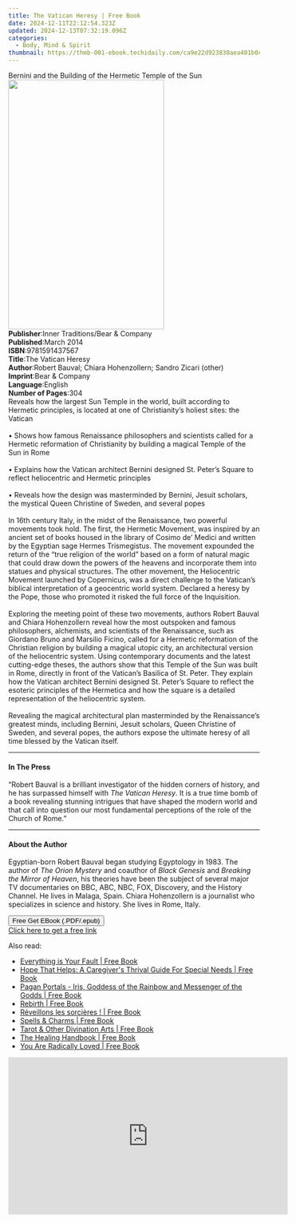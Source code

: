 ```yaml
---
title: The Vatican Heresy | Free Book
date: 2024-12-11T22:12:54.323Z
updated: 2024-12-13T07:32:19.096Z
categories:
  - Body, Mind & Spirit
thumbnail: https://thmb-001-ebook.techidaily.com/ca9e22d923830aea401b0c13b99953170643280f285d7e3e66f7385e12324002.jpg
---
```

<main id="book-container">
  <div class="flex flex-col">
    <div class="book-brief flex-1 py-6 px-4 sm:p-6 md:py-10 md:px-8">
      <!-- brief-->
      <div class="book-brief-main">
        Bernini and the Building of the Hermetic Temple of the Sun
      </div>
    </div>
    <div
      class="book-meta-info flex-1 grid gap-4 col-start-1 col-end-3 row-start-1 sm:mb-6 sm:grid-cols-4 lg:gap-6 lg:col-start-2 lg:row-end-6 lg:row-span-6 lg:mb-0"
    >
      <div
        class="book-meta-info-left place-content-center mt-4 p-4 text-sm leading-6 col-start-2 col-span-2 dark:text-slate-400"
      >
        <img
          class="w-full h-500 object-cover rounded-lg sm:h-255 sm:col-span-2 lg:col-span-full"
          src="https://img-001-ebook.techidaily.com/c63684a9e36477be35c9b0d3312fc630a7a3f2ccc42d9a885051dc4abdddba45.jpg"
          alt=""
          width="312"
          height="500"
        />
      </div>
      <div
        class="book-meta-info-right mt-2 col-start-1 row-start-2 col-span-3 self-center"
      >
        <!-- meta data  -->
        <div class="flex flex-col px-4 md:px-8">
          <div class="flex-1">
            <strong>Publisher</strong>:<span class="px-2"
              >Inner Traditions/Bear &amp; Company</span
            >
          </div>
          <div class="flex-1">
            <strong>Published</strong>:<span class="px-2">March 2014</span>
          </div>
          <div class="flex-1">
            <strong>ISBN</strong>:<span class="px-2">9781591437567</span>
          </div>
          <div class="flex-1">
            <strong>Title</strong>:<span class="px-2">The Vatican Heresy</span>
          </div>
          <div class="flex-1">
            <strong>Author</strong>:<span class="px-2"
              >Robert Bauval; Chiara Hohenzollern; Sandro Zicari (other)</span
            >
          </div>
          <div class="flex-1">
            <strong>Imprint</strong>:<span class="px-2"
              >Bear &amp; Company</span
            >
          </div>
          <div class="flex-1">
            <strong>Language</strong>:<span class="px-2">English</span>
          </div>
          <div class="flex-1">
            <strong>Number of Pages</strong>:<span class="px-2">304</span>
          </div>
        </div>
      </div>
    </div>
    <div class="book-description flex-1 py-6 px-4 sm:p-6 md:py-10 md:px-8">
      <div class="book-description-main">
        <div accordion-content="" id="description">
          Reveals how the largest Sun Temple in the world, built according to
          Hermetic principles, is located at one of Christianity’s holiest
          sites: the Vatican <br />
          <br />• Shows how famous Renaissance philosophers and scientists
          called for a Hermetic reformation of Christianity by building a
          magical Temple of the Sun in Rome <br />
          <br />• Explains how the Vatican architect Bernini designed St.
          Peter’s Square to reflect heliocentric and Hermetic principles <br />
          <br />• Reveals how the design was masterminded by Bernini, Jesuit
          scholars, the mystical Queen Christine of Sweden, and several popes
          <br />
          <br />In 16th century Italy, in the midst of the Renaissance, two
          powerful movements took hold. The first, the Hermetic Movement, was
          inspired by an ancient set of books housed in the library of Cosimo
          de’ Medici and written by the Egyptian sage Hermes Trismegistus. The
          movement expounded the return of the “true religion of the world”
          based on a form of natural magic that could draw down the powers of
          the heavens and incorporate them into statues and physical structures.
          The other movement, the Heliocentric Movement launched by Copernicus,
          was a direct challenge to the Vatican’s biblical interpretation of a
          geocentric world system. Declared a heresy by the Pope, those who
          promoted it risked the full force of the Inquisition. <br />
          <br />Exploring the meeting point of these two movements, authors
          Robert Bauval and Chiara Hohenzollern reveal how the most outspoken
          and famous philosophers, alchemists, and scientists of the
          Renaissance, such as Giordano Bruno and Marsilio Ficino, called for a
          Hermetic reformation of the Christian religion by building a magical
          utopic city, an architectural version of the heliocentric system.
          Using contemporary documents and the latest cutting-edge theses, the
          authors show that this Temple of the Sun was built in Rome, directly
          in front of the Vatican’s Basilica of St. Peter. They explain how the
          Vatican architect Bernini designed St. Peter’s Square to reflect the
          esoteric principles of the Hermetica and how the square is a detailed
          representation of the heliocentric system. <br />
          <br />Revealing the magical architectural plan masterminded by the
          Renaissance’s greatest minds, including Bernini, Jesuit scholars,
          Queen Christine of Sweden, and several popes, the authors expose the
          ultimate heresy of all time blessed by the Vatican itself.
        </div>
        <div class="accordion-fader"></div>
      </div>
    </div>
    <div class="book-excerpts flex-1 py-6 px-4 sm:p-6 md:py-10 md:px-8">
      <!-- excerpts-->
      <div class="book-excerpts-main">
        <hr />
        <h4 class="placeholder placeholder-heading">
          <span>In The Press</span>
        </h4>
        <p>
          “Robert Bauval is a brilliant investigator of the hidden corners of
          history, and he has surpassed himself with <i>The Vatican Heresy</i>.
          It is a true time bomb of a book revealing stunning intrigues that
          have shaped the modern world and that call into question our most
          fundamental perceptions of the role of the Church of Rome.”
        </p>
      </div>
    </div>
    <div class="book-about-author flex-1 py-6 px-4 sm:p-6 md:py-10 md:px-8">
      <!-- about author-->
      <div class="book-main-author-main">
        <hr />
        <h4 class="placeholder placeholder-heading">
          <span>About the Author</span>
        </h4>
        <p>
          Egyptian-born Robert Bauval began studying Egyptology in 1983. The
          author of <i>The Orion Mystery</i> and coauthor of
          <i>Black Genesis</i> and <i>Breaking the Mirror of Heaven</i>, his
          theories have been the subject of several major TV documentaries on
          BBC, ABC, NBC, FOX, Discovery, and the History Channel. He lives in
          Malaga, Spain. Chiara Hohenzollern is a journalist who specializes in
          science and history. She lives in Rome, Italy.
        </p>
      </div>
    </div>
    <div class="book-free-get flex-1 py-6 px-4 sm:p-6 md:py-10 md:px-8">
      <button
        id="btn-free-get"
        class="bg-blue-500 hover:bg-blue-700 text-white font-bold py-2 px-4 rounded"
      >
        Free Get EBook (.PDF/.epub)
      </button>
      <div id="countdown-display" class="px-2 text-lg mt-2"></div>
      <a
        id="free-link"
        class="hidden bg-blue-500 hover:bg-blue-700 text-white font-bold py-2 px-4 rounded"
        href="https://www.ebooks.com/en-us/book/95782464/the-vatican-heresy/robert-bauval/"
        target="_blank"
        >Click here to get a free link</a
      >
    </div>
    <script>
      let countdownTime = 0;
      let countdownInterval = null;
      document
        .getElementById('btn-free-get')
        .addEventListener('click', startCountdown);
      function startCountdown() {
        countdownTime = new Date().getTime() + 60000 * 3;
        countdownInterval = setInterval(updateCountdown, 1000);
        document.getElementById('btn-free-get').disabled = true;
        document
          .getElementById('btn-free-get')
          .classList.add('bg-gray-500', 'cursor-not-allowed');
      }
      function updateCountdown() {
        let currentTime = new Date().getTime();
        let timeLeft = countdownTime - currentTime;
        let secondsLeft = Math.floor(timeLeft / 1000);
        document.getElementById('countdown-display').innerHTML =
          `Remaining time: ${secondsLeft} seconds.`;
        if (secondsLeft <= 0) {
          clearInterval(countdownInterval);
          document.getElementById('btn-free-get').classList.add('hidden');
          document.getElementById('free-link').classList.remove('hidden');
          document.getElementById('countdown-display').innerHTML = '';
        }
      }
    </script>
  </div>
</main>

<ins class="adsbygoogle"
      style="display:block"
      data-ad-client="ca-pub-7571918770474297"
      data-ad-slot="8358498916"
      data-ad-format="auto"
      data-full-width-responsive="true"></ins>
    

<span class="atpl-alsoreadstyle">Also read:</span>
<div><ul>
<li><a href="https://novels-ebooks.techidaily.com/210299946-9781789043600-everything-is-your-fault/"><u>Everything is Your Fault | Free Book</u></a></li>
<li><a href="https://novels-ebooks.techidaily.com/210299690-9781646701605-hope-that-helps-a-caregivers-thrival-guide-for-special-needs/"><u>Hope That Helps: A Caregiver's Thrival Guide For Special Needs | Free Book</u></a></li>
<li><a href="https://novels-ebooks.techidaily.com/210299944-9781789047127-pagan-portals-iris-goddess-of-the-rainbow-and-messenger-of-the-godds/"><u>Pagan Portals - Iris, Goddess of the Rainbow and Messenger of the Godds | Free Book</u></a></li>
<li><a href="https://novels-ebooks.techidaily.com/210299609-9781646701087-rebirth/"><u>Rebirth | Free Book</u></a></li>
<li><a href="https://novels-ebooks.techidaily.com/210300267-9782036008007-reveillons-les-sorcieres/"><u>Réveillons les sorcières ! | Free Book</u></a></li>
<li><a href="https://novels-ebooks.techidaily.com/210300564-9781398810471-spells-charms/"><u>Spells & Charms | Free Book</u></a></li>
<li><a href="https://novels-ebooks.techidaily.com/210300563-9781398814103-tarot-other-divination-arts/"><u>Tarot & Other Divination Arts | Free Book</u></a></li>
<li><a href="https://novels-ebooks.techidaily.com/210300565-9781398814097-the-healing-handbook/"><u>The Healing Handbook | Free Book</u></a></li>
<li><a href="https://novels-ebooks.techidaily.com/210300577-9780593330166-you-are-radically-loved/"><u>You Are Radically Loved | Free Book</u></a></li>
</ul></div>

<!-- affiliate ads begin -->
<iframe width="560" height="315" src="https://www.youtube.com/embed/4YCkNXJjC3c?si=9Tn8KiqKGTZi1o7E" title="YouTube video player" frameborder="0" allow="accelerometer; autoplay; clipboard-write; encrypted-media; gyroscope; picture-in-picture; web-share" referrerpolicy="strict-origin-when-cross-origin" allowfullscreen></iframe>
<!-- affiliate ads end -->

